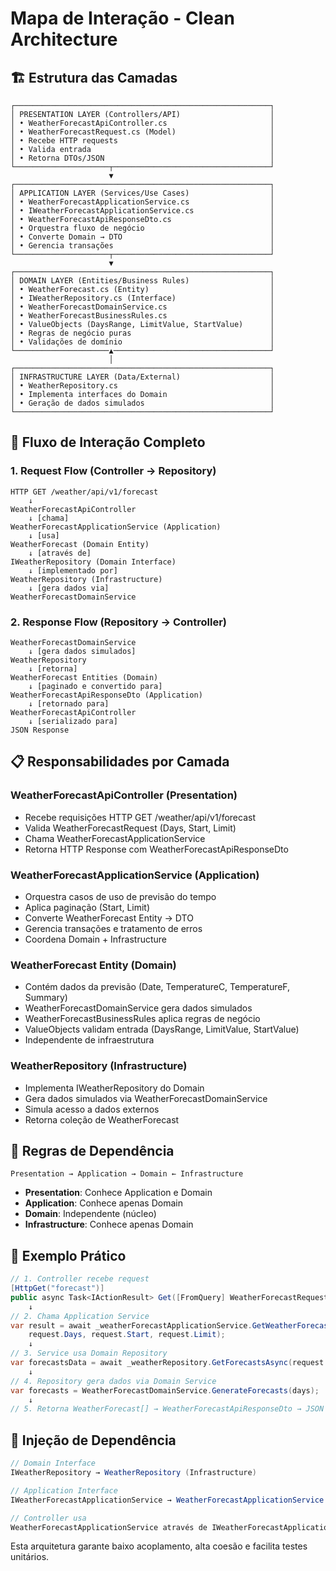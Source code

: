 # Mapa de Interação - Clean Architecture

## 🏗️ Estrutura das Camadas

```
┌─────────────────────────────────────────────────────────┐
│ PRESENTATION LAYER (Controllers/API)                    │
│ • WeatherForecastApiController.cs                       │
│ • WeatherForecastRequest.cs (Model)                     │
│ • Recebe HTTP requests                                  │
│ • Valida entrada                                        │
│ • Retorna DTOs/JSON                                     │
└─────────────────────┬───────────────────────────────────┘
                      ▼
┌─────────────────────────────────────────────────────────┐
│ APPLICATION LAYER (Services/Use Cases)                  │
│ • WeatherForecastApplicationService.cs                  │
│ • IWeatherForecastApplicationService.cs                 │
│ • WeatherForecastApiResponseDto.cs                      │
│ • Orquestra fluxo de negócio                            │
│ • Converte Domain → DTO                                 │
│ • Gerencia transações                                   │
└─────────────────────┬───────────────────────────────────┘
                      ▼
┌─────────────────────────────────────────────────────────┐
│ DOMAIN LAYER (Entities/Business Rules)                  │
│ • WeatherForecast.cs (Entity)                           │
│ • IWeatherRepository.cs (Interface)                     │
│ • WeatherForecastDomainService.cs                       │
│ • WeatherForecastBusinessRules.cs                       │
│ • ValueObjects (DaysRange, LimitValue, StartValue)      │
│ • Regras de negócio puras                               │
│ • Validações de domínio                                 │
└─────────────────────▲───────────────────────────────────┘
                      │
┌─────────────────────────────────────────────────────────┐
│ INFRASTRUCTURE LAYER (Data/External)                    │
│ • WeatherRepository.cs                                  │
│ • Implementa interfaces do Domain                       │
│ • Geração de dados simulados                            │
└─────────────────────────────────────────────────────────┘
```

## 🔄 Fluxo de Interação Completo

### 1. Request Flow (Controller → Repository)
```
HTTP GET /weather/api/v1/forecast
    ↓
WeatherForecastApiController
    ↓ [chama]
WeatherForecastApplicationService (Application)
    ↓ [usa]
WeatherForecast (Domain Entity)
    ↓ [através de]
IWeatherRepository (Domain Interface)
    ↓ [implementado por]
WeatherRepository (Infrastructure)
    ↓ [gera dados via]
WeatherForecastDomainService
```

### 2. Response Flow (Repository → Controller)
```
WeatherForecastDomainService
    ↓ [gera dados simulados]
WeatherRepository
    ↓ [retorna]
WeatherForecast Entities (Domain)
    ↓ [paginado e convertido para]
WeatherForecastApiResponseDto (Application)
    ↓ [retornado para]
WeatherForecastApiController
    ↓ [serializado para]
JSON Response
```

## 📋 Responsabilidades por Camada

### **WeatherForecastApiController (Presentation)**
- Recebe requisições HTTP GET /weather/api/v1/forecast
- Valida WeatherForecastRequest (Days, Start, Limit)
- Chama WeatherForecastApplicationService
- Retorna HTTP Response com WeatherForecastApiResponseDto

### **WeatherForecastApplicationService (Application)**
- Orquestra casos de uso de previsão do tempo
- Aplica paginação (Start, Limit)
- Converte WeatherForecast Entity → DTO
- Gerencia transações e tratamento de erros
- Coordena Domain + Infrastructure

### **WeatherForecast Entity (Domain)**
- Contém dados da previsão (Date, TemperatureC, TemperatureF, Summary)
- WeatherForecastDomainService gera dados simulados
- WeatherForecastBusinessRules aplica regras de negócio
- ValueObjects validam entrada (DaysRange, LimitValue, StartValue)
- Independente de infraestrutura

### **WeatherRepository (Infrastructure)**
- Implementa IWeatherRepository do Domain
- Gera dados simulados via WeatherForecastDomainService
- Simula acesso a dados externos
- Retorna coleção de WeatherForecast

## 🎯 Regras de Dependência

```
Presentation → Application → Domain ← Infrastructure
```

- **Presentation**: Conhece Application e Domain
- **Application**: Conhece apenas Domain
- **Domain**: Independente (núcleo)
- **Infrastructure**: Conhece apenas Domain

## 📝 Exemplo Prático

```csharp
// 1. Controller recebe request
[HttpGet("forecast")]
public async Task<IActionResult> Get([FromQuery] WeatherForecastRequest request)
    ↓
// 2. Chama Application Service
var result = await _weatherForecastApplicationService.GetWeatherForecastApi(
    request.Days, request.Start, request.Limit);
    ↓
// 3. Service usa Domain Repository
var forecastsData = await _weatherRepository.GetForecastsAsync(request.Days);
    ↓
// 4. Repository gera dados via Domain Service
var forecasts = WeatherForecastDomainService.GenerateForecasts(days);
    ↓
// 5. Retorna WeatherForecast[] → WeatherForecastApiResponseDto → JSON
```

## 🔧 Injeção de Dependência

```csharp
// Domain Interface
IWeatherRepository → WeatherRepository (Infrastructure)

// Application Interface  
IWeatherForecastApplicationService → WeatherForecastApplicationService (Application)

// Controller usa
WeatherForecastApplicationService através de IWeatherForecastApplicationService
```

Esta arquitetura garante baixo acoplamento, alta coesão e facilita testes unitários.